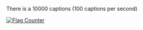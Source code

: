 There is a 10000 captions (100 captions per second)

<a href="https://info.flagcounter.com/s51U"><img src="https://s01.flagcounter.com/count2/s51U/bg_FFFFFF/txt_000000/border_CCCCCC/columns_4/maxflags_24/viewers_0/labels_1/pageviews_1/flags_0/percent_0/" alt="Flag Counter" border="0"></a>
